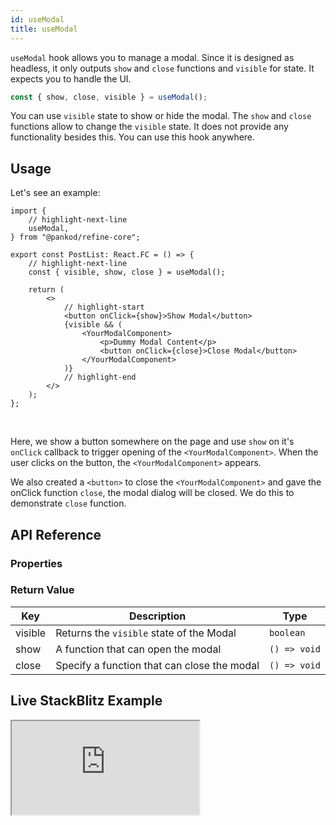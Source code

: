```yaml
---
id: useModal
title: useModal
---
```


`useModal` hook allows you to manage a modal. Since it is designed as headless, it only outputs `show` and `close` functions and `visible` for state. It expects you to handle the UI.

```ts
const { show, close, visible } = useModal();
```

You can use `visible` state to show or hide the modal. The `show` and `close` functions allow to change the `visible` state. It does not provide any functionality besides this. You can use this hook anywhere.

## Usage

Let's see an example:

```tsx title="src/pages/posts/list.tsx"
import {
    // highlight-next-line
    useModal,
} from "@pankod/refine-core";

export const PostList: React.FC = () => {
    // highlight-next-line
    const { visible, show, close } = useModal();

    return (
        <>
            // highlight-start
            <button onClick={show}>Show Modal</button>
            {visible && (
                <YourModalComponent>
                    <p>Dummy Modal Content</p>
                    <button onClick={close}>Close Modal</button>
                </YourModalComponent>
            )}
            // highlight-end
        </>
    );
};
```

<br />

Here, we show a button somewhere on the page and use `show` on it's `onClick` callback to trigger opening of the `<YourModalComponent>`. When the user clicks on the button, the `<YourModalComponent>` appears.

We also created a `<button>` to close the `<YourModalComponent>` and gave the onClick function `close`, the modal dialog will be closed. We do this to demonstrate `close` function.

## API Reference

### Properties

<PropsTable module="@pankod/refine-core/useModal"  />

### Return Value

| Key     | Description                                 | Type         |
| ------- | ------------------------------------------- | ------------ |
| visible | Returns the `visible` state of the Modal    | `boolean`    |
| show    | A function that can open the modal          | `() => void` |
| close   | Specify a function that can close the modal | `() => void` |

## Live StackBlitz Example

<iframe loading="lazy" src="https://stackblitz.com/github/refinedev/refine/tree/master/examples/core/useModal?embed=1&view=preview&theme=dark&preset=node&ctl=1"
    style={{width: "100%", height:"80vh", border: "0px", borderRadius: "8px", overflow:"hidden"}}
    title="refine-use-modal-example"
></iframe>

[modal]: https://ant.design/components/modal/#API
